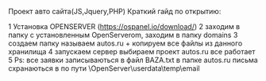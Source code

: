 
Проект авто сайта(JS,Jquery,PHP) Краткий гайд по открытию:

1 Установка OPENSERVER (https://ospanel.io/download/)
2 заходим в папку с установленным OpenServerom, заходим в папку domains
3 создаем папку называем autos.ru + копируем все файлы из данного хранилища
4 запускаем сервер выбираем проект autos.ru
все работает 
5 Ps:
все заявки записываються в файл BAZA.txt в папке autos.ru
письма схранаються в по пути \OpenServer\userdata\temp\email
